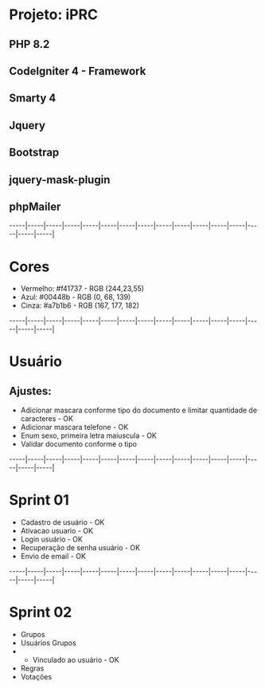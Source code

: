 # Projeto: iPRC

## PHP 8.2
## CodeIgniter 4 - Framework
## Smarty 4
## Jquery
## Bootstrap
## jquery-mask-plugin
## phpMailer
-----|-----|-----|-----|-----|-----|-----|-----|-----|-----|-----|-----|-----|-----|-----|-----|
# Cores
- Vermelho: #f41737 - RGB (244,23,55)
- Azul: #00448b - RGB (0, 68, 139)
- Cinza: #a7b1b6 - RGB (167, 177, 182)

-----|-----|-----|-----|-----|-----|-----|-----|-----|-----|-----|-----|-----|-----|-----|-----|
# Usuário
## Ajustes:
- Adicionar mascara conforme tipo do documento e limitar quantidade de caracteres - OK
- Adicionar mascara telefone - OK
- Enum sexo, primeira letra maiuscula - OK
- Validar documento conforme o tipo

-----|-----|-----|-----|-----|-----|-----|-----|-----|-----|-----|-----|-----|-----|-----|-----|
# Sprint 01
- Cadastro de usuário - OK
- Ativacao usuario - OK
- Login usuário - OK
- Recuperação de senha usuário - OK
- Envio de email - OK

-----|-----|-----|-----|-----|-----|-----|-----|-----|-----|-----|-----|-----|-----|-----|-----|
# Sprint 02
- Grupos
- Usuários Grupos
- - Vinculado ao usuário - OK
- Regras
- Votações




